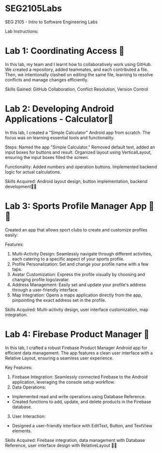 # SEG2105Labs
SEG 2105 - Intro to Software Engineering Labs

Lab Instructions: 

# Lab 1: Coordinating Access 🚀
In this lab, my team and I learnt how to collaboratively work using GitHub. We created a repository, added teammates, and each contributed a file. Then, we intentionally clashed on editing the same file, learning to resolve conflicts and manage changes efficiently.

Skills Gained: GitHub Collaboration, Conflict Resolution, Version Control

# Lab 2: Developing Android Applications - Calculator📱
In this lab, I created a "Simple Calculator" Android app from scratch. The focus was on learning essential tools and functionality.

Steps:
Named the app "Simple Calculator."
Removed default text, added an input boxes for buttons and result.
Organized layout using VerticalLayout, ensuring the input boxes filled the screen.

Functionality:
Added numbers and operation buttons.
Implemented backend logic for actual calculations.

Skills Acquired: Android layout design, button implementation, backend development🚀🧮

# Lab 3: Sports Profile Manager App 🏀📱
Created an app that allows sport clubs to create and customize profiles easily: 

Features:
1. Multi-Activity Design: Seamlessly navigate through different activities, each catering to a specific aspect of your sports profile.
2. Profile Personalization: Set and change your profile name with a few taps. 
3. Avatar Customization: Express the profile visually by choosing and changing profile logo/avatar.
4. Address Management: Easily set and update your profile's address through a user-friendly interface. 
5. Map Integration: Opens a maps application directly from the app, pinpointing the exact address set in the profile.

Skills Acquired: Multi-activity design, user interface customization, map integration.

# Lab 4: Firebase Product Manager 📱
In this lab, I crafted a robust Firebase Product Manager Android app for efficient data management. The app features a clean user interface with a Relative Layout, ensuring a seamless user experience.

Key Features:
1. Firebase Integration: Seamlessly connected Firebase to the Android application, leveraging the console setup workflow.
2. Data Operations:
  - Implemented read and write operations using Database Reference.
  - Created functions to add, update, and delete products in the Firebase database.
3. User Interaction:
  - Designed a user-friendly interface with EditText, Button, and TextView elements.

Skills Acquired: Firebase integration, data management with Database Reference, user interface design with RelativeLayout 🚀🔧



